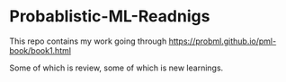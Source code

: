 # Probablistic-ML-Readnigs

This repo contains my work going through https://probml.github.io/pml-book/book1.html

Some of which is review, some of which is new learnings.


